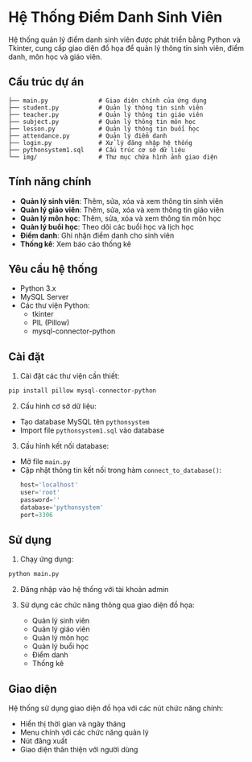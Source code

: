 # Hệ Thống Điểm Danh Sinh Viên

Hệ thống quản lý điểm danh sinh viên được phát triển bằng Python và Tkinter, cung cấp giao diện đồ họa để quản lý thông tin sinh viên, điểm danh, môn học và giáo viên.

## Cấu trúc dự án

```
├── main.py              # Giao diện chính của ứng dụng
├── student.py           # Quản lý thông tin sinh viên
├── teacher.py           # Quản lý thông tin giáo viên
├── subject.py           # Quản lý thông tin môn học
├── lesson.py            # Quản lý thông tin buổi học
├── attendance.py        # Quản lý điểm danh
├── login.py             # Xử lý đăng nhập hệ thống
├── pythonsystem1.sql    # Cấu trúc cơ sở dữ liệu
└── img/                 # Thư mục chứa hình ảnh giao diện
```

## Tính năng chính

- **Quản lý sinh viên**: Thêm, sửa, xóa và xem thông tin sinh viên
- **Quản lý giáo viên**: Thêm, sửa, xóa và xem thông tin giáo viên
- **Quản lý môn học**: Thêm, sửa, xóa và xem thông tin môn học
- **Quản lý buổi học**: Theo dõi các buổi học và lịch học
- **Điểm danh**: Ghi nhận điểm danh cho sinh viên
- **Thống kê**: Xem báo cáo thống kê

## Yêu cầu hệ thống

- Python 3.x
- MySQL Server
- Các thư viện Python:
  - tkinter
  - PIL (Pillow)
  - mysql-connector-python

## Cài đặt

1. Cài đặt các thư viện cần thiết:
```bash
pip install pillow mysql-connector-python
```

2. Cấu hình cơ sở dữ liệu:
- Tạo database MySQL tên `pythonsystem`
- Import file `pythonsystem1.sql` vào database

3. Cấu hình kết nối database:
- Mở file `main.py`
- Cập nhật thông tin kết nối trong hàm `connect_to_database()`:
  ```python
  host='localhost'
  user='root'
  password=''
  database='pythonsystem'
  port=3306
  ```

## Sử dụng

1. Chạy ứng dụng:
```bash
python main.py
```

2. Đăng nhập vào hệ thống với tài khoản admin

3. Sử dụng các chức năng thông qua giao diện đồ họa:
   - Quản lý sinh viên
   - Quản lý giáo viên
   - Quản lý môn học
   - Quản lý buổi học
   - Điểm danh
   - Thống kê

## Giao diện

Hệ thống sử dụng giao diện đồ họa với các nút chức năng chính:
- Hiển thị thời gian và ngày tháng
- Menu chính với các chức năng quản lý
- Nút đăng xuất
- Giao diện thân thiện với người dùng


